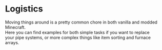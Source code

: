 # Logistics
Moving things around is a pretty common chore in both vanilla and modded Minecraft.  
Here you can find examples for both simple tasks if you want to replace your pipe systems, or more complex things like item sorting and furnace arrays.
